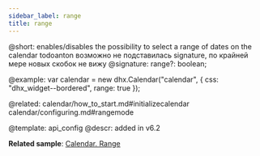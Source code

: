 ```yaml
---
sidebar_label: range
title: range
---          
```


@short: enables/disables the possibility to select a range of dates on the calendar
todoanton возможно не подставилась signature, по крайней мере новых скобок не вижу
@signature: range?: boolean;

@example: 
var calendar = new dhx.Calendar("calendar", {
	css: "dhx_widget--bordered",
	range: true
});

@related: 
calendar/how_to_start.md#initializecalendar
calendar/configuring.md#rangemode

@template:	api_config
@descr:
added in v6.2

**Related sample**: [Calendar. Range](https://snippet.dhtmlx.com/2mrj53h0)


